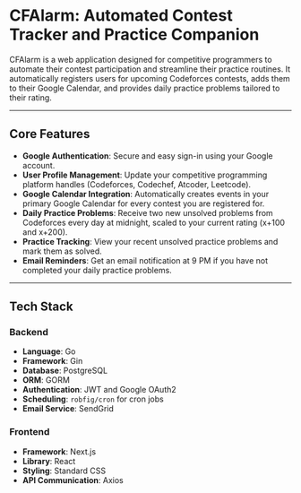 # CFAlarm: Automated Contest Tracker and Practice Companion

CFAlarm is a web application designed for competitive programmers to automate their contest participation and streamline their practice routines. It automatically registers users for upcoming Codeforces contests, adds them to their Google Calendar, and provides daily practice problems tailored to their rating.

---

## Core Features

- **Google Authentication**: Secure and easy sign-in using your Google account.
- **User Profile Management**: Update your competitive programming platform handles (Codeforces, Codechef, Atcoder, Leetcode).
- **Google Calendar Integration**: Automatically creates events in your primary Google Calendar for every contest you are registered for.
- **Daily Practice Problems**: Receive two new unsolved problems from Codeforces every day at midnight, scaled to your current rating (x+100 and x+200).
- **Practice Tracking**: View your recent unsolved practice problems and mark them as solved.
- **Email Reminders**: Get an email notification at 9 PM if you have not completed your daily practice problems.

---

## Tech Stack

### Backend
- **Language**: Go
- **Framework**: Gin
- **Database**: PostgreSQL
- **ORM**: GORM
- **Authentication**: JWT and Google OAuth2
- **Scheduling**: `robfig/cron` for cron jobs
- **Email Service**: SendGrid

### Frontend
- **Framework**: Next.js
- **Library**: React
- **Styling**: Standard CSS
- **API Communication**: Axios



